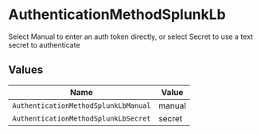 # AuthenticationMethodSplunkLb

Select Manual to enter an auth token directly, or select Secret to use a text secret to authenticate


## Values

| Name                                 | Value                                |
| ------------------------------------ | ------------------------------------ |
| `AuthenticationMethodSplunkLbManual` | manual                               |
| `AuthenticationMethodSplunkLbSecret` | secret                               |